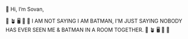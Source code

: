 👋 Hi, I’m Sovan,

🐶 🪴 🖥 🍜 🐷
I AM NOT SAYING I AM BATMAN, I'M JUST SAYING NOBODY HAS EVER SEEN ME & BATMAN IN A ROOM TOGETHER.
🐶 🪴 🖥 🍜 🐷
